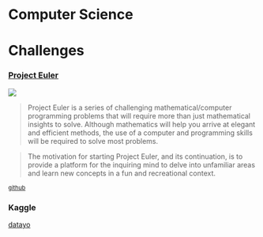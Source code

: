 # Computer Science

# Challenges

### [Project Euler](http://projecteuler.net)

![](https://projecteuler.net/profile/rain1024.png)

> Project Euler is a series of challenging mathematical/computer programming problems that will require more than just mathematical insights to solve. Although mathematics will help
you arrive at elegant and efficient methods, the use of a computer and programming skills will be required to solve most problems.

> The motivation for starting Project Euler, and its continuation, is to provide a platform for the inquiring mind to delve into unfamiliar areas and learn new concepts in a fun and recreational context.

<small>[github](https://github.com/rain1024/euler)</small>


### Kaggle

[datayo](https://www.kaggle.com/datayo)


